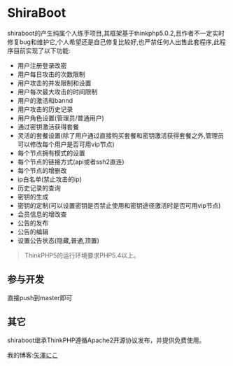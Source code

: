 ShiraBoot
===============
shiraboot的产生纯属个人练手项目,其框架基于thinkphp5.0.2,且作者不一定实时修复bug和维护它,个人希望还是自己修复比较好,也严禁任何人出售此套程序,此程序目前实现了以下功能:

 + 用户注册登录改密
 + 用户每日攻击的次数限制
 + 用户攻击的并发限制和设置
 + 用户每次最大攻击的时间限制
 + 用户的激活和bannd
 + 用户攻击的历史记录
 + 用户角色设置(管理员/普通用户)
 + 通过密钥激活获得套餐
 + 灵活的套餐设置(除了用户通过直接购买套餐和密钥激活获得套餐之外,管理员可以修改每个用户是否可用vip节点)
 + 每个节点拥有模式的设置
 + 每个节点的链接方式(api或者ssh2直连)
 + 每个节点的增删改
 + ip白名单(禁止攻击的ip)
 + 历史记录的查询
 + 密钥的生成
 + 密钥的定制(可以设置密钥是否禁止使用和密钥途径激活时是否可用vip节点)
 + 会员信息的增改查
 + 公告的发布
 + 公告的编辑
 + 设置公告状态(隐藏,普通,顶置)

> ThinkPHP5的运行环境要求PHP5.4以上。

## 参与开发
直接push到master即可

## 其它

shiraboot继承ThinkPHP遵循Apache2开源协议发布，并提供免费使用。

我的博客:[矢澤にこ](https://blog.ni-co.moe/)